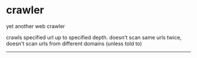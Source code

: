 crawler
=====

yet another web crawler

crawls specified url up to specified depth.
doesn't scan same urls twice, doesn't scan urls from different domains (unless told to)

---
